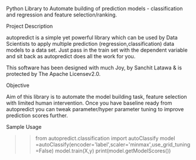 Python Library to Automate building of prediction models - classification and regression and feature selection/ranking.

Project Description 

autopredict is a simple yet powerful library which can be used by Data Scientists to apply multiple prediction (regression,classification) data models
to a data set. Just pass in the train set with the dependent variable and sit back as autopredict does all the work for you.

This software has been designed with much Joy,
by Sanchit Latawa & is protected by The Apache Licensev2.0.

Objective

Aim of this library is to automate the model building task, feature selection with limited human intervention. Once you have baseline ready from autopredict 
you can tweak parameter/hyper parameter tuning to improve prediction scores further.

Sample Usage

>> from autopredict.classification import autoClassify
>> model =autoClassify(encoder='label',scaler='minmax',use_grid_tuning=False)
>> model.train(X,y)
>> print(model.getModelScores())  

